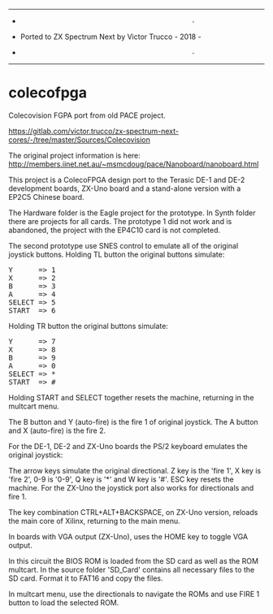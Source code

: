 ------------------------------------------------------
-                                                    -
- Ported to ZX Spectrum Next by Victor Trucco - 2018 -
-                                                    -
------------------------------------------------------

# colecofpga
Colecovision FGPA port from old PACE project.

https://gitlab.com/victor.trucco/zx-spectrum-next-cores/-/tree/master/Sources/Colecovision

The original project information is here:
http://members.iinet.net.au/~msmcdoug/pace/Nanoboard/nanoboard.html

This project is a ColecoFPGA design port to the Terasic DE-1 and DE-2 development boards, ZX-Uno board and a stand-alone version with a EP2C5 Chinese board.

The Hardware folder is the Eagle project for the prototype. In Synth folder there are projects for all cards. The prototype 1 did not work and is abandoned, the project with the EP4C10 card is not completed.

The second prototype use SNES control to emulate all of the original joystick buttons. Holding TL button the original buttons simulate:

<pre>
Y      => 1
X      => 2
B      => 3
A      => 4
SELECT => 5
START  => 6
</pre>

Holding TR button the original buttons simulate:

<pre>
Y      => 7
X      => 8
B      => 9
A      => 0
SELECT => *
START  => #
</pre>

Holding START and SELECT together resets the machine, returning in the multcart menu.

The B button and Y (auto-fire) is the fire 1 of original joystick. The A button and X (auto-fire) is the fire 2.

For the DE-1, DE-2 and ZX-Uno boards the PS/2 keyboard emulates the original joystick:

The arrow keys simulate the original directional. Z key is the 'fire 1', X key is 'fire 2', 0-9 is '0-9', Q key is '*' and W key is '#'. ESC key resets the machine. For the ZX-Uno the joystick port also works for directionals and fire 1.

The key combination CTRL+ALT+BACKSPACE, on ZX-Uno version, reloads the main core of Xilinx, returning to the main menu.

In boards with VGA output (ZX-Uno), uses the HOME key to toggle VGA output.

In this circuit the BIOS ROM is loaded from the SD card as well as the ROM multcart. In the source folder 'SD_Card' contains all necessary files to the SD card. Format it to FAT16 and copy the files.

In multcart menu, use the directionals to navigate the ROMs and use FIRE 1 button to load the selected ROM.
